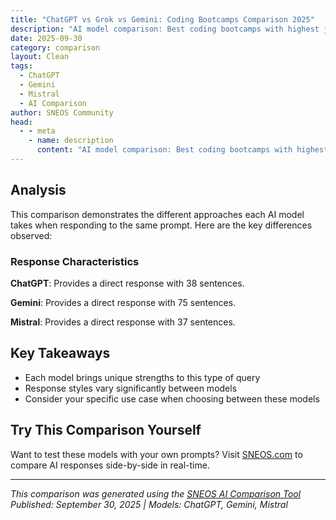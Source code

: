 ```yaml
---
title: "ChatGPT vs Grok vs Gemini: Coding Bootcamps Comparison 2025"
description: "AI model comparison: Best coding bootcamps with highest job placement rates in 2025..."
date: 2025-09-30
category: comparison
layout: Clean
tags:
  - ChatGPT
  - Gemini
  - Mistral
  - AI Comparison
author: SNEOS Community
head:
  - - meta
    - name: description
      content: "AI model comparison: Best coding bootcamps with highest job placement rates in 2025..."
---
```


<ChatComparison
  title="ChatGPT vs Grok vs Gemini: Coding Bootcamps Comparison 2025"
  prompt="Best coding bootcamps with highest job placement rates in 2025"
  :responses='{
    "ChatGPT": "As of 2025, several coding bootcamps are recognized for their strong job placement rates and solid reputations in the tech industry. While exact placement rates can vary year by year and depend on factors like location, program length, and student background, the following bootcamps consistently rank high in terms of job outcomes and industry connections:\n\n1. **App Academy**\n   - Known for its deferred tuition model (pay after you get a job).\n   - High job placement rates, often reported above 85-90%.\n   - Focuses on full-stack web development with rigorous curriculum.\n2. **Lambda School (now known as Bloom Institute of Technology)**\n   - Offers Income Share Agreements (ISAs), paying tuition only after securing a job.\n   - Strong focus on software engineering fundamentals.\n   - Reported high placement rates, with many grads working at reputable tech companies.\n3. **General Assembly**\n   - One of the most established bootcamps with a global presence.\n   - Wide range of courses including web development, data science, and UX/UI.\n   - Job placement support is robust, with many students placed in tech roles shortly after graduation.\n4. **Hack Reactor**\n   - Focuses on immersive software engineering education.\n   - Graduates often have high placement rates, typically around 80-90%.\n   - Curriculum designed to meet the needs of top-tier employers.\n5. **Flatiron School**\n   - Offers courses in software engineering, data science, and cybersecurity.\n   - Strong career services and employer partnerships.\n   - Consistently reports strong placement numbers.\n6. **CareerFoundry**\n   - Specializes in remote learning with a focus on UX/UI design, web development, and data analytics.\n   - High job placement rates supported by mentor-driven learning.\n7. **Thinkful**\n   - Offers personalized mentorship with a job guarantee in many programs.\n   - Income Share Agreement and upfront payment options.\n   - Strong career coaching with statistics showing high employment rates post-graduation.\n\n### Tips for Choosing a Bootcamp:\n- **Verify Outcomes:** Check the latest outcome reports published by the bootcamp or by independent evaluators like Course Report or SwitchUp.\n- **Curriculum Fit:** Choose a program that teaches skills aligned with your career goals.\n- **Career Support:** Look for bootcamps with robust career services, including job search support, interview prep, and employer networking.\n- **Learning Style:** Decide whether you prefer in-person, online live instruction, or self-paced learning.\n- **Cost \u0026 Financing:** Evaluate tuition, payment plans, scholarships, and income share agreements.\n\n### Helpful Resources:\n- [Course Report Rankings](https://www.coursereport.com/)\n- [SwitchUp Reviews and Rankings](https://www.switchup.org/)\n\nIf you want, I can help you narrow down options based on your specific goals and preferences!",
    "Gemini": "Okay, let\u0027s talk about coding bootcamps with potentially high job placement rates in 2025.  It\u0027s important to be realistic:\n\n*   **No Guarantees:**  Job placement rates are self-reported and can be calculated in different ways.  No bootcamp can *guarantee* you a job. Your success depends on your own effort, aptitude, and the job market at the time.\n*   **Market Fluctuations:** The tech job market is dynamic. What\u0027s hot today might not be in 2025.  Bootcamps need to adapt their curriculum accordingly.\n\n**Factors to Consider When Evaluating Bootcamps:**\n\nBefore diving into specific names, here are the key factors to analyze:\n\n*   **Curriculum Relevance:** Does the curriculum focus on in-demand technologies (e.g., JavaScript/TypeScript, Python, Java, React, Node.js, cloud computing, data science, AI/ML, cybersecurity)?\n*   **Career Services:**  Strong career coaching, resume/portfolio workshops, mock interviews, networking opportunities, and connections with employers are crucial.\n*   **Instructor Quality:** Experienced, industry-relevant instructors are essential.  Look for instructors who are currently practicing developers.\n*   **Project-Based Learning:**  A portfolio of real-world projects is vital for showcasing your skills to potential employers.\n*   **Location (or Online Reach):**  Consider bootcamps located in or with strong ties to tech hubs, or those with robust online communities that can provide networking opportunities.\n*   **Reviews and Alumni Outcomes:** Research reviews on sites like Course Report, Switchup, and Career Karma.  Try to connect with alumni on LinkedIn.\n*   **Accreditation (where applicable):** While not all bootcamps are accredited, it can be a sign of quality and may affect eligibility for certain funding options.\n*   **Transparency:**  A reputable bootcamp will be transparent about its placement rates, methodologies, and financing options.  Ask detailed questions.\n*   **Cost and Financing:**  Bootcamps can be expensive.  Explore financing options like loans, scholarships, and income-sharing agreements (ISAs).  Understand the terms carefully.\n\n**Bootcamps to Research (with caveats):**\n\nThe following bootcamps have generally been well-regarded, but *you must do your own due diligence to verify their current performance and relevance in 2025*:\n\n**General Software Engineering:**\n\n*   **App Academy:** Known for its intensive curriculum and income-sharing agreements. (Caveat: They\u0027ve had some recent restructuring, so research their current status.)\n*   **Hack Reactor (now part of Galvanize/Flatiron):**  Historically strong, but check on integration details.  Their parent company\u0027s state will also affect them.\n*   **Flatiron School:**  Has a good reputation and wide reach.  Investigate its current job placement statistics.\n*   **General Assembly:** A well-established bootcamp with a variety of course offerings.\n*   **Rithm School:**  Known for its focus on fundamentals and a supportive community.\n*   **Codesmith:**  Focuses on JavaScript and full-stack development.\n\n**Data Science:**\n\n*   **NYC Data Science Academy:** Specializes in data science and analytics.\n*   **DataCamp:** Offers a variety of data science courses, but investigate placement for their immersive programs.\n\n**Cybersecurity:**\n\n*   **Fullstack Academy:** Offers cybersecurity bootcamps.\n*   **Hack Reactor (via their parent company):**  Often has cybersecurity tracks.\n\n**Important Considerations for 2025:**\n\n*   **AI and Machine Learning Focus:**  The demand for AI/ML skills will continue to grow. Look for bootcamps that integrate these technologies into their curriculum.\n*   **Cloud Computing:**  AWS, Azure, and Google Cloud are essential skills.\n*   **DevOps and Automation:**  Expertise in DevOps practices and automation tools is highly valued.\n*   **Low-Code/No-Code:** While not a replacement for traditional coding, understanding low-code/no-code platforms can be a valuable asset.  See if bootcamps are incorporating this knowledge.\n*   **Remote Work Trends:**  With the rise of remote work, consider bootcamps that prepare you for working in distributed teams and using remote collaboration tools.\n*   **Soft Skills:**  Technical skills are important, but employers also value communication, teamwork, problem-solving, and adaptability. Look for bootcamps that incorporate soft skills training.\n\n**How to Determine the Best Bootcamp *for You*:**\n\n1.  **Define Your Goals:** What specific career do you want? What technologies are you most interested in?\n2.  **Research Extensively:**  Read reviews, talk to alumni, and compare curriculums.\n3.  **Attend Information Sessions:**  Many bootcamps offer free information sessions or workshops.\n4.  **Assess Your Skills:**  Take online coding assessments to gauge your aptitude.\n5.  **Consider Your Learning Style:**  Do you prefer in-person or online learning? Do you thrive in an intensive, fast-paced environment?\n6.  **Check the Fine Print:** Understand the bootcamp\u0027s refund policy, job placement guarantee (if any), and financing terms.\n7.  **Network:** Connect with people in the tech industry and ask for their recommendations.\n\n**Key Questions to Ask Bootcamps:**\n\n*   What is your job placement rate, and how is it calculated?\n*   What are the average salaries of your graduates?\n*   What companies hire your graduates?\n*   What is your curriculum, and how often is it updated?\n*   Who are your instructors, and what are their qualifications?\n*   What career services do you offer?\n*   What is your refund policy?\n*   Can I speak with alumni?\n\n**Final Recommendation:**\n\nStart your research now. The best bootcamps for 2025 will be those that adapt to the evolving tech landscape and provide students with the skills and support they need to succeed in the job market. Don\u0027t rely solely on rankings or advertisements. Dig deep, do your homework, and choose a bootcamp that aligns with your individual goals and learning style. Good luck!\n",
    "Mistral": "Predicting the best coding bootcamps with the highest job placement rates in 2025 involves some speculation, as future performance can be influenced by various factors such as market demand, curriculum updates, and industry trends. However, based on current trends and reputations, here are some coding bootcamps that are likely to continue performing well in terms of job placement:\n\n1. **Hack Reactor / Galvanize**:\n   - Known for its rigorous curriculum and strong job placement rates.\n   - Focuses on full-stack JavaScript development.\n\n2. **Flatiron School**:\n   - Offers a variety of programs including software engineering, data science, and cybersecurity.\n   - Has a strong reputation for job placement and career services.\n\n3. **General Assembly**:\n   - Provides a wide range of courses including web development, data science, and UX design.\n   - Known for its extensive career services and strong alumni network.\n\n4. **App Academy**:\n   - Offers a deferred tuition model, which can be attractive for students.\n   - Focuses on full-stack web development and has a good track record for job placement.\n\n5. **Ironhack**:\n   - Offers programs in web development, UX/UI design, and data analytics.\n   - Has a strong focus on career services and job placement.\n\n6. **Le Wagon**:\n   - Known for its intensive 9-week program in web development.\n   - Has a strong international presence and good job placement rates.\n\n7. **Thinkful**:\n   - Offers a variety of programs including software engineering, data science, and UX/UI design.\n   - Provides one-on-one mentorship and strong career support.\n\n8. **Coding Dojo**:\n   - Offers a comprehensive curriculum covering multiple programming languages.\n   - Has a good track record for job placement and career services.\n\n9. **Fullstack Academy**:\n   - Focuses on full-stack JavaScript development.\n   - Known for its rigorous curriculum and strong job placement rates.\n\n10. **Holberton School**:\n    - Offers a two-year program with a focus on software engineering.\n    - Known for its innovative approach to education and strong job placement rates.\n\nWhen considering a coding bootcamp, it\u0027s important to look at factors beyond just job placement rates, such as:\n\n- **Curriculum**: Ensure the curriculum aligns with your career goals and the technologies you want to learn.\n- **Instructors**: Look for experienced instructors who can provide valuable insights and guidance.\n- **Career Services**: Strong career services can significantly enhance your job prospects.\n- **Alumni Network**: A robust alumni network can provide valuable connections and support.\n- **Cost and Financing Options**: Consider the cost and available financing options to ensure it fits your budget.\n\nAdditionally, it\u0027s a good idea to check recent reviews and testimonials from graduates to get a sense of the current performance and satisfaction levels of the bootcamp."
  }'
  published-date="12:03"
/>

## Analysis

This comparison demonstrates the different approaches each AI model takes when responding to the same prompt. Here are the key differences observed:

### Response Characteristics

**ChatGPT**: Provides a direct response with 38 sentences. 

**Gemini**: Provides a direct response with 75 sentences. 

**Mistral**: Provides a direct response with 37 sentences. 

## Key Takeaways

- Each model brings unique strengths to this type of query
- Response styles vary significantly between models
- Consider your specific use case when choosing between these models

## Try This Comparison Yourself

Want to test these models with your own prompts? Visit [SNEOS.com](https://sneos.com) to compare AI responses side-by-side in real-time.

---

*This comparison was generated using the [SNEOS AI Comparison Tool](https://sneos.com)*
*Published: September 30, 2025 | Models: ChatGPT, Gemini, Mistral*
